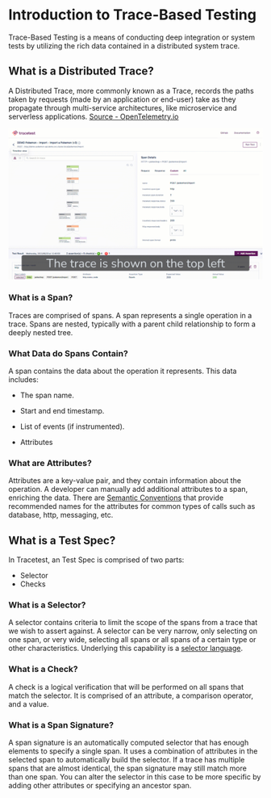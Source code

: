 # Introduction to Trace-Based Testing


Trace-Based Testing is a means of conducting deep integration or system tests by utilizing the rich data contained in a distributed system trace.


## **What is a Distributed Trace?**

A Distributed Trace, more commonly known as a Trace, records the paths taken by requests (made by an application or end-user) take as they propagate through multi-service architectures, like microservice and serverless applications. [Source - OpenTelemetry.io](https://opentelemetry.io/docs/concepts/observability-primer/)

![Trace & Spans Diagram](img/trace-explainer.gif)

### **What is a Span?**

Traces are comprised of spans. A span represents a single operation in a trace. Spans are nested, typically with a parent child relationship to form a deeply nested tree.

### **What Data do Spans Contain?**


A span contains the data about the operation it represents. This data includes:

- The span name.

- Start and end timestamp.

- List of events (if instrumented).

- Attributes

### **What are Attributes?**

Attributes are a key-value pair, and they contain information about the operation. A developer can manually add additional attributes to a span, enriching the data. There are [Semantic Conventions](https://opentelemetry.io/docs/reference/specification/trace/semantic_conventions/) that provide recommended names for the attributes for common types of calls such as database, http, messaging, etc.

## **What is a Test Spec?**


In Tracetest, an Test Spec is comprised of two parts:


- Selector
- Checks

<!--- ![Selectors and Checks](img/assertion-explainer.gif) -->

### **What is a Selector?**


A selector contains criteria to limit the scope of the spans from a trace that we wish to assert against. A selector can be very narrow, only selecting on one span, or very wide, selecting all spans or all spans of a certain type or other characteristics. Underlying this capability is a [selector language](/docs/advanced-selectors.md).


### **What is a Check?**


A check is a logical verification that will be performed on all spans that match the selector. It is comprised of an attribute, a comparison operator, and a value.

### **What is a Span Signature?**


A span signature is an automatically computed selector that has enough elements to specify a single span. It uses a combination of attributes in the selected span to automatically build the selector. If a trace has multiple spans that are almost identical, the span signature may still match more than one span. You can alter the selector in this case to be more specific by adding other attributes or specifying an ancestor span.
